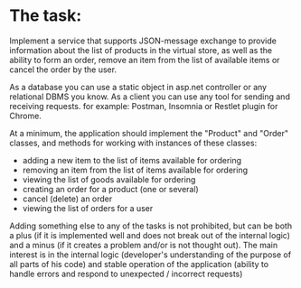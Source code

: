 # The task:

Implement a service that supports JSON-message exchange to provide information about the list of products in the virtual store, as well as the ability to form an order, remove an item from the list of available items or cancel the order by the user.

As a database you can use a static object in asp.net controller or any relational DBMS you know. As a client you can use any tool for sending and receiving requests. for example: Postman, Insomnia or Restlet plugin for Chrome.

At a minimum, the application should implement the "Product" and "Order" classes, and methods for working with instances of these classes: 
- adding a new item to the list of items available for ordering
- removing an item from the list of items available for ordering
- viewing the list of goods available for ordering
- creating an order for a product (one or several)
- cancel (delete) an order 
- viewing the list of orders for a user

Adding something else to any of the tasks is not prohibited, but can be both a plus (if it is implemented well and does not break out of the internal logic) and a minus (if it creates a problem and/or is not thought out). The main interest is in the internal logic (developer's understanding of the purpose of all parts of his code) and stable operation of the application (ability to handle errors and respond to unexpected / incorrect requests)

